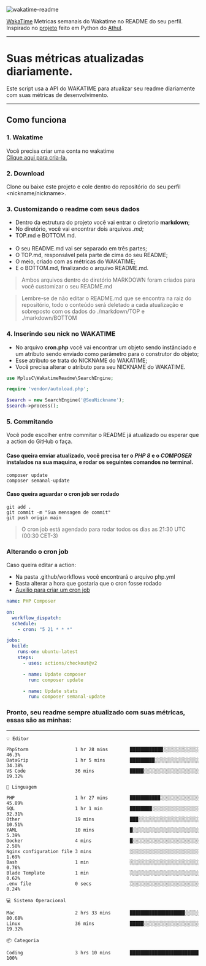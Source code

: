 ![wakatime-readme](https://socialify.git.ci/bymatheus/wakatime-readme/image?description=1&descriptionEditable=M%C3%A9tricas%20semanais%20do%20Wakatime%20no%20seu%20README%20de%20perfil.&font=KoHo&forks=1&language=1&owner=1&pattern=Signal&stargazers=1&theme=Dark)

[WakaTime](https://wakatime.com) Metricas semanais do Wakatime no README do seu perfil. <br>
Inspirado no [projeto](https://github.com/athul/waka-readme) feito em Python do [Athul](https://github.com/athul).
___

# Suas métricas atualizadas diariamente.
Este script usa a API do WAKATIME para atualizar seu readme diariamente com suas métricas de desenvolvimento.

___

## Como funciona

### 1. Wakatime
Você precisa criar uma conta no wakatime <br>
[Clique aqui para cria-la.](https://wakatime.com) 

### 2. Download
Clone ou baixe este projeto e cole dentro do repositório do seu perfil <nickname/nickname>.

### 3. Customizando o readme com seus dados
- Dentro da estrutura do projeto você vai entrar o diretorio **markdown**;  
- No diretório, você vai encontrar dois arquivos *.md*;
- TOP.md e BOTTOM.md.
<br><br>
- O seu README.md vai ser separado em três partes; 
- O TOP.md, responsável pela parte de cima do seu README;
- O meio, criado com as métricas do WAKATIME;
- E o BOTTOM.md, finalizando o arquivo README.md.<br>

> Ambos arquivos dentro do diretório MARKDOWN foram criados para você customizar o seu README.md

> Lembre-se de não editar o README.md que se encontra na raiz do repositório, todo o conteúdo será deletado a cada atualização e sobreposto com os dados do ./markdown/TOP e ./markdown/BOTTOM

### 4. Inserindo seu nick no WAKATIME
- No arquivo **cron.php** você vai encontrar um objeto sendo instânciado e um atributo sendo enviado como parâmetro para o construtor do objeto;
- Esse atributo se trata do NICKNAME do WAKATIME;
- Você precisa alterar o atributo para seu NICKNAME do WAKATIME.

```php
use MplusC\WakatimeReadme\SearchEngine;

require 'vendor/autoload.php';

$search = new SearchEngine('@SeuNickname');
$search->process();
```

### 5. Commitando
Você pode escolher entre commitar o README já atualizado ou esperar que a action do GitHub o faça. <br>

#### Caso queira enviar atualizado, você precisa ter o *PHP 8* e o *COMPOSER* instalados na sua maquina, e rodar os seguintes comandos no terminal.
```composer
composer update
composer semanal-update 
```

#### Caso queira aguardar o cron job ser rodado 
```git 
git add .
git commit -m "Sua mensagem de commit"
git push origin main
```

>O cron job está agendado para rodar todos os dias as 21:30 UTC (00:30 CET-3) 

### Alterando o cron job
Caso queira editar a action:

- Na pasta .github/workflows você encontrará o arquivo php.yml
- Basta alterar a hora que gostaria que o cron fosse rodado
- [Auxilio para criar um cron job](https://crontab.guru)

```yml
name: PHP Composer

on:
  workflow_dispatch:
  schedule:
    - cron: "5 21 * * *"

jobs:
  build:
    runs-on: ubuntu-latest
    steps:
      - uses: actions/checkout@v2

      - name: Update composer
        run: composer update

      - name: Update stats
        run: composer semanal-update
```

### Pronto, seu readme sempre atualizado com suas métricas, essas são as minhas:

___
```text
💡 Editor

PhpStorm                 1 hr 28 mins        ████████████░░░░░░░░░░░░░      46.3%
DataGrip                 1 hr 5 mins         █████████░░░░░░░░░░░░░░░░     34.38%
VS Code                  36 mins             █████░░░░░░░░░░░░░░░░░░░░     19.32%
```
```text
💬 Linguagem

PHP                      1 hr 27 mins        ███████████░░░░░░░░░░░░░░     45.89%
SQL                      1 hr 1 min          ████████░░░░░░░░░░░░░░░░░     32.31%
Other                    19 mins             ███░░░░░░░░░░░░░░░░░░░░░░     10.51%
YAML                     10 mins             █░░░░░░░░░░░░░░░░░░░░░░░░      5.39%
Docker                   4 mins              █░░░░░░░░░░░░░░░░░░░░░░░░      2.58%
Nginx configuration file 3 mins              ░░░░░░░░░░░░░░░░░░░░░░░░░      1.69%
Bash                     1 min               ░░░░░░░░░░░░░░░░░░░░░░░░░      0.76%
Blade Template           1 min               ░░░░░░░░░░░░░░░░░░░░░░░░░      0.62%
.env file                0 secs              ░░░░░░░░░░░░░░░░░░░░░░░░░      0.24%
```
```text
💻 Sistema Operacional

Mac                      2 hrs 33 mins       ████████████████████░░░░░     80.68%
Linux                    36 mins             █████░░░░░░░░░░░░░░░░░░░░     19.32%
```
```text
📦 Categoria

Coding                   3 hrs 10 mins       █████████████████████████       100%
```
